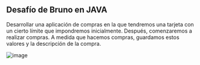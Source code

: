 ## Desafío de Bruno en JAVA

Desarrollar una aplicación de compras en la que tendremos una tarjeta con un cierto límite que impondremos inicialmente.
Después, comenzaremos a realizar compras. 
A medida que hacemos compras, guardamos estos valores y la descripción de la compra. 

![image](https://github.com/Galbickus/desafiobruno/assets/135274833/3c867edb-6613-4f7f-a0f3-c0bc98f9d76b)

